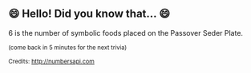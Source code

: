 ## :smile: Hello! Did you know that... :smile:
6 is the number of symbolic foods placed on the Passover Seder Plate.

<sup>(come back in 5 minutes for the next trivia)</sup>


<sup>Credits: http://numbersapi.com</sup>
